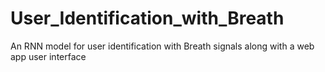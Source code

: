 # User_Identification_with_Breath
An RNN model for user identification with Breath signals along with a web app user interface
